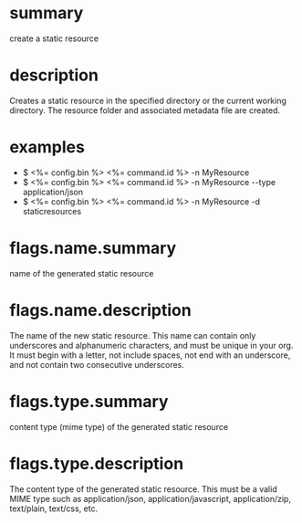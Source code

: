 # summary

create a static resource

# description

Creates a static resource in the specified directory or the current working directory. The resource folder and associated metadata file are created.

# examples

- $ <%= config.bin %> <%= command.id %> -n MyResource
- $ <%= config.bin %> <%= command.id %> -n MyResource --type application/json
- $ <%= config.bin %> <%= command.id %> -n MyResource -d staticresources

# flags.name.summary

name of the generated static resource

# flags.name.description

The name of the new static resource. This name can contain only underscores and alphanumeric characters, and must be unique in your org. It must begin with a letter, not include spaces, not end with an underscore, and not contain two consecutive underscores.

# flags.type.summary

content type (mime type) of the generated static resource

# flags.type.description

The content type of the generated static resource. This must be a valid MIME type such as application/json, application/javascript, application/zip, text/plain, text/css, etc.
